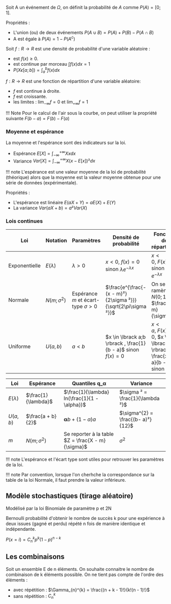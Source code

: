 Soit A un événement de $Ω$, on définit la probabilité de $A$ comme $P(A) = \lbrack 0;1\rbrack$.

Propriétés :

* L'union (ou) de deux événements $P(A \cup B) = P(A) + P(B) - P(A \cap B)$
* A est égale à $P(A) = 1 - P\left( A^{c} \right)$

Soit $f:R \rightarrow R$ est une densité de probabilité d'une variable aléatoire :

* est $f(x) \geq 0$.
* est continue par morceau $\int_{}^{}{f(x)dx = 1}$
* $P\left( X\epsilon\lbrack a;b\rbrack \right) = \int_{a}^{b}{f(x)dx}$

$f:R \rightarrow R$ est une fonction de répartition d'une variable aléatoire:

* $f$ est continue à droite.
* $f$ est croissante.
* les limites : $\lim_{- \infty}f = 0$ et $\lim_{+ \infty}f = 1$
    
!!! Note
    Pour le calcul de l'air sous la courbe, on peut utiliser la propriété suivante $F(b - a) = F(b) - F(a)$

### Moyenne et espérance

La moyenne et l'espérance sont des indicateurs sur la loi.

* Espérance $E\lbrack X\rbrack = \int_{- \infty}^{+ \infty}{Xxdx}$
* Variance $Var\lbrack X\rbrack = \int_{- \infty}^{+ \infty}{X(x - E\lbrack x\rbrack)²dx}$

!!! note
    L'espérance est une valeur moyenne de la loi de probabilité (théorique) alors que la moyenne est la valeur moyenne obtenue pour une série de données (expérimentale).

Propriétés :

* L'espérance est linéaire $E(aX + Y) = aE(X) + E(Y)$
* La variance $Var(aX + b) = a²Var(X)$

### Lois continues

Loi             | Notation          | Paramètres                                | Densité de probabilité                                           | Fonction de répartition
----------------|-------------------|-------------------------------------------|------------------------------------------------------------------|------------------------
Exponentielle   | $E(\lambda)$      | $\lambda > 0$                             | $x< 0,\ f(x) = 0$ sinon $\lambda e^{- \lambda x}$                | $x < 0,\ F(x) = 0$ sinon $1 - e^{- \lambda x}$
Normale         | $N(m;\sigma^{2})$ | Espérance $m$ et écart-type $\sigma > 0$  | $\frac{e^{\frac{- (x - m)²}{2\sigma ²}}}{\sqrt{2\pi\sigma ²}}$   | On se ramène à $N(0;1)$ : $\frac{X - m}{\sigma}$
Uniforme        | $U(a,b)$          | $a < b$                                   | $x \in \lbrack a;b \rbrack , \frac{1}{b - a}$ sinon $f(x) = 0$   | $x < a,\ F(x) = 0$, $x \in \lbrack a;b \rbrack,\ \frac{x - a}{b - a}$ sinon 1

    
Loi             | Espérance             | Quantiles $\mathbf{q}\_ {\mathbf{\alpha}}$        | Variance
----------------|-----------------------|---------------------------------------------------|------------------------------------
$E(\lambda)$    | $\frac{1}{\lambda}$   | $\frac{1}{\lambda} ln(\frac{1}{1 - \alpha})$      | $\sigma ² = \frac{1}{\lambda ²}$
$U(a,b)$        | $\frac{a + b}{2}$     | $\mathbf{\alpha}b + \left( 1 - \alpha \right)a$   | $\sigma^{2} = \frac{(b- a)²}{12}$
$m$             | $N(m;\sigma^{2})$     | Se reporter à la table $Z = \frac{X - m}{\sigma}$ | $\sigma^{2}$

!!! note
    L'espérance et l'écart type sont utiles pour retrouver les paramètres de la loi.

!!! note
    Par convention, lorsque l'on cherhche la correspondance sur la table de la loi Normale, il faut prendre la valeur inférieure.

## Modèle stochastiques (tirage aléatoire)

Modélisé par la loi Binomiale de paramètre p et 2N

Bernoulli probabilité d'obtenir le nombre de succès k pour une
expérience à deux issues (gagné et perdu) répété n fois de manière
identique et indépendante.

$P(x = i) = C_{n}^{k}p^{k}{(1 - p)}^{n - k}$

## Les combinaisons

Soit un ensemble E de n éléments. On souhaite connaitre le nombre de combinaison de k éléments possible. On ne tient pas compte de l'ordre des éléments :

* avec répétition : $\Gamma_{n}^{k} = \frac{(n + k - 1)!}{k!(n - 1)!}$
* sans répétition : $C_{n}^{k}$
